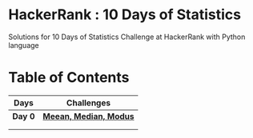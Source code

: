 # HackerRank : 10 Days of Statistics 

Solutions for 10 Days of Statistics Challenge at HackerRank with Python language

# Table of Contents
| Days      | Challenges        | 
| ------------- |:-------------:|
| <b>Day 0 </b>      | <b>[Meean, Median, Modus](https://github.com/zulfacn/hackerrank-10-days-of-statistics/blob/main/Day-0-Mean-Median-Modus.py)<b>  | 
|      |      |   
|      |     |  
